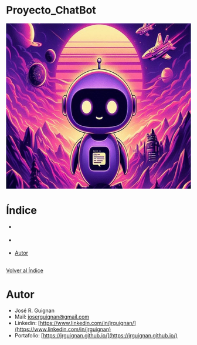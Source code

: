 # Proyecto_ChatBot

<p align="center">
<img src="images/banner.jpeg"  height=450>
</p>

# Índice

* [](#) 

* [](#) 

* [Autor](#Autor)



<br>[Volver al Índice](#Índice)

# Autor

- José R. Guignan
- Mail: joserguignan@gmail.com
- Linkedin: [https://www.linkedin.com/in/jrguignan/](https://www.linkedin.com/in/jrguignan)
- Portafolio: [https://jrguignan.github.io/](https://jrguignan.github.io/)
